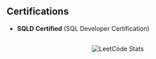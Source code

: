 ## Certifications

- **SQLD Certified** (SQL Developer Certification)

##

<div align="center">
    <img src="https://leetcard.jacoblin.cool/GamGomYang?theme=forest&font=Skranji" alt="LeetCode Stats">
</div>
